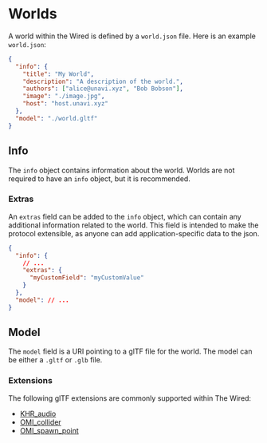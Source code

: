 # Worlds

A world within the Wired is defined by a `world.json` file. Here is an example `world.json`:

```json
{
  "info": {
    "title": "My World",
    "description": "A description of the world.",
    "authors": ["alice@unavi.xyz", "Bob Bobson"],
    "image": "./image.jpg",
    "host": "host.unavi.xyz"
  },
  "model": "./world.gltf"
}
```

## Info

The `info` object contains information about the world. Worlds are not required to have an `info` object, but it is recommended.

### Extras

An `extras` field can be added to the `info` object, which can contain any additional information related to the world. This field is intended to make the protocol extensible, as anyone can add application-specific data to the json.

```json
{
  "info": {
    // ...
    "extras": {
      "myCustomField": "myCustomValue"
    }
  },
  "model": // ...
}
```

## Model

The `model` field is a URI pointing to a glTF file for the world. The model can be either a `.gltf` or `.glb` file.

### Extensions

The following glTF extensions are commonly supported within The Wired:

- [KHR_audio](https://github.com/omigroup/gltf-extensions/tree/main/extensions/2.0/KHR_audio)
- [OMI_collider](https://github.com/omigroup/gltf-extensions/tree/main/extensions/2.0/OMI_collider)
- [OMI_spawn_point](https://github.com/omigroup/gltf-extensions/tree/main/extensions/2.0/OMI_spawn_point)
